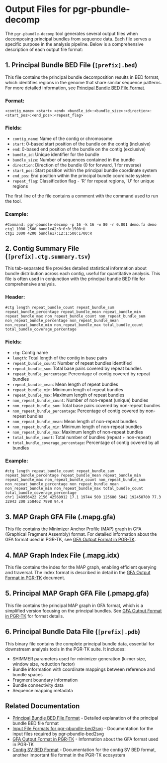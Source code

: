 # Output Files for pgr-pbundle-decomp

The `pgr-pbundle-decomp` tool generates several output files when decomposing principal bundles from sequence data. Each file serves a specific purpose in the analysis pipeline. Below is a comprehensive description of each output file format:

## 1. Principal Bundle BED File (`[prefix].bed`)

This file contains the principal bundle decomposition results in BED format, which identifies regions in the genome that share similar sequence patterns. For more detailed information, see [Principal Bundle BED File Format](principal_bundle_bed_file.md).

### Format:
```
<contig_name> <start> <end> <bundle_id>:<bundle_size>:<direction>:<start_pos>:<end_pos>:<repeat_flag>
```

### Fields:
- `contig_name`: Name of the contig or chromosome
- `start`: 0-based start position of the bundle on the contig (inclusive)
- `end`: 0-based end position of the bundle on the contig (exclusive)
- `bundle_id`: Unique identifier for the bundle
- `bundle_size`: Number of sequences contained in the bundle
- `direction`: Direction of the bundle (0 for forward, 1 for reverse)
- `start_pos`: Start position within the principal bundle coordinate system
- `end_pos`: End position within the principal bundle coordinate system
- `repeat_flag`: Classification flag - 'R' for repeat regions, 'U' for unique regions

The first line of the file contains a comment with the command used to run the tool.

### Example:
```
#Command: pgr-pbundle-decomp -p 16 -k 16 -w 80 -r 0.001 demo.fa demo
ctg1 1000 2500 bundle42:8:0:0:1500:U
ctg1 3000 4200 bundle17:12:1:500:1700:R
```

## 2. Contig Summary File (`[prefix].ctg.summary.tsv`)

This tab-separated file provides detailed statistical information about bundle distribution across each contig, useful for quantitative analysis. This file is often used in conjunction with the principal bundle BED file for comprehensive analysis.

### Header:
```
#ctg length repeat_bundle_count repeat_bundle_sum repeat_bundle_percentage repeat_bundle_mean repeat_bundle_min repeat_bundle_max non_repeat_bundle_count non_repeat_bundle_sum non_repeat_bundle_percentage non_repeat_bundle_mean non_repeat_bundle_min non_repeat_bundle_max total_bundle_count total_bundle_coverage_percentage
```


### Fields:
- `ctg`: Contig name
- `length`: Total length of the contig in base pairs
- `repeat_bundle_count`: Number of repeat bundles identified
- `repeat_bundle_sum`: Total base pairs covered by repeat bundles
- `repeat_bundle_percentage`: Percentage of contig covered by repeat bundles
- `repeat_bundle_mean`: Mean length of repeat bundles
- `repeat_bundle_min`: Minimum length of repeat bundles
- `repeat_bundle_max`: Maximum length of repeat bundles
- `non_repeat_bundle_count`: Number of non-repeat (unique) bundles
- `non_repeat_bundle_sum`: Total base pairs covered by non-repeat bundles
- `non_repeat_bundle_percentage`: Percentage of contig covered by non-repeat bundles
- `non_repeat_bundle_mean`: Mean length of non-repeat bundles
- `non_repeat_bundle_min`: Minimum length of non-repeat bundles
- `non_repeat_bundle_max`: Maximum length of non-repeat bundles
- `total_bundle_count`: Total number of bundles (repeat + non-repeat)
- `total_bundle_coverage_percentage`: Percentage of contig covered by all bundles

### Example:
```
#ctg length repeat_bundle_count repeat_bundle_sum repeat_bundle_percentage repeat_bundle_mean repeat_bundle_min repeat_bundle_max non_repeat_bundle_count non_repeat_bundle_sum non_repeat_bundle_percentage non_repeat_bundle_mean non_repeat_bundle_min non_repeat_bundle_max total_bundle_count total_bundle_coverage_percentage
chr1 248956422 2156 42568912 17.1 19744 500 125680 5842 192458700 77.3 32943 200 258462 7998 94.4
```

## 3. MAP Graph GFA File (.mapg.gfa)

This file contains the Minimizer Anchor Profile (MAP) graph in GFA (Graphical Fragment Assembly) format. For detailed information about the GFA format used in PGR-TK, see [GFA Output Format in PGR-TK](gfa_format.md).

## 4. MAP Graph Index File (.mapg.idx)

This file contains the index for the MAP graph, enabling efficient querying and traversal. The index format is described in detail in the [GFA Output Format in PGR-TK](gfa_format.md) document.

## 5. Principal MAP Graph GFA File (.pmapg.gfa)

This file contains the principal MAP graph in GFA format, which is a simplified version focusing on the principal bundles. See [GFA Output Format in PGR-TK](gfa_format.md) for format details.

## 6. Principal Bundle Data File (`[prefix].pdb`)

This binary file contains the complete principal bundle data, essential for downstream analysis tools in the PGR-TK suite. It includes:

- SHIMMER parameters used for minimizer generation (k-mer size, window size, reduction factor)
- Bundle information with coordinate mappings between reference and bundle spaces
- Fragment boundary information
- Bundle connectivity data
- Sequence mapping metadata

## Related Documentation

- [Principal Bundle BED File Format](principal_bundle_bed_file.md) - Detailed explanation of the principal bundle BED file format
- [Input File Formats for pgr-pbundle-bed2svg](input_file_formats_for_pgr-pbundle-bed.md) - Documentation for the input files required by pgr-pbundle-bed2svg
- [GFA Output Format in PGR-TK](gfa_format.md) - Information about the GFA format used in PGR-TK
- [Contig SV BED Format](ctgsv.bed.md) - Documentation for the contig SV BED format, another important file format in the PGR-TK ecosystem

